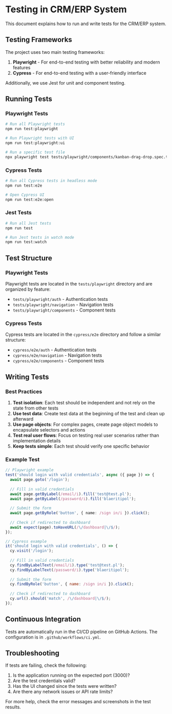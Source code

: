 # Testing in CRM/ERP System

This document explains how to run and write tests for the CRM/ERP system.

## Testing Frameworks

The project uses two main testing frameworks:

1. **Playwright** - For end-to-end testing with better reliability and modern features
2. **Cypress** - For end-to-end testing with a user-friendly interface

Additionally, we use Jest for unit and component testing.

## Running Tests

### Playwright Tests

```bash
# Run all Playwright tests
npm run test:playwright

# Run Playwright tests with UI
npm run test:playwright:ui

# Run a specific test file
npx playwright test tests/playwright/components/kanban-drag-drop.spec.ts
```

### Cypress Tests

```bash
# Run all Cypress tests in headless mode
npm run test:e2e

# Open Cypress UI
npm run test:e2e:open
```

### Jest Tests

```bash
# Run all Jest tests
npm run test

# Run Jest tests in watch mode
npm run test:watch
```

## Test Structure

### Playwright Tests

Playwright tests are located in the `tests/playwright` directory and are organized by feature:

- `tests/playwright/auth` - Authentication tests
- `tests/playwright/navigation` - Navigation tests
- `tests/playwright/components` - Component tests

### Cypress Tests

Cypress tests are located in the `cypress/e2e` directory and follow a similar structure:

- `cypress/e2e/auth` - Authentication tests
- `cypress/e2e/navigation` - Navigation tests
- `cypress/e2e/components` - Component tests

## Writing Tests

### Best Practices

1. **Test isolation**: Each test should be independent and not rely on the state from other tests
2. **Use test data**: Create test data at the beginning of the test and clean up afterward
3. **Use page objects**: For complex pages, create page object models to encapsulate selectors and actions
4. **Test real user flows**: Focus on testing real user scenarios rather than implementation details
5. **Keep tests simple**: Each test should verify one specific behavior

### Example Test

```typescript
// Playwright example
test('should login with valid credentials', async ({ page }) => {
  await page.goto('/login');
  
  // Fill in valid credentials
  await page.getByLabel(/email/i).fill('test@test.pl');
  await page.getByLabel(/password/i).fill('blaeritipol');
  
  // Submit the form
  await page.getByRole('button', { name: /sign in/i }).click();
  
  // Check if redirected to dashboard
  await expect(page).toHaveURL(/\/dashboard|\/$/);
});
```

```javascript
// Cypress example
it('should login with valid credentials', () => {
  cy.visit('/login');
  
  // Fill in valid credentials
  cy.findByLabelText(/email/i).type('test@test.pl');
  cy.findByLabelText(/password/i).type('blaeritipol');
  
  // Submit the form
  cy.findByRole('button', { name: /sign in/i }).click();
  
  // Check if redirected to dashboard
  cy.url().should('match', /\/dashboard|\/$/);
});
```

## Continuous Integration

Tests are automatically run in the CI/CD pipeline on GitHub Actions. The configuration is in `.github/workflows/ci.yml`.

## Troubleshooting

If tests are failing, check the following:

1. Is the application running on the expected port (3000)?
2. Are the test credentials valid?
3. Has the UI changed since the tests were written?
4. Are there any network issues or API rate limits?

For more help, check the error messages and screenshots in the test results.
